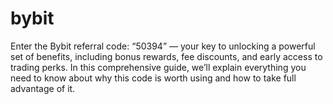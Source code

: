 # bybit
Enter the Bybit referral code: “50394” — your key to unlocking a powerful set of benefits, including bonus rewards, fee discounts, and early access to trading perks. In this comprehensive guide, we’ll explain everything you need to know about why this code is worth using and how to take full advantage of it.
